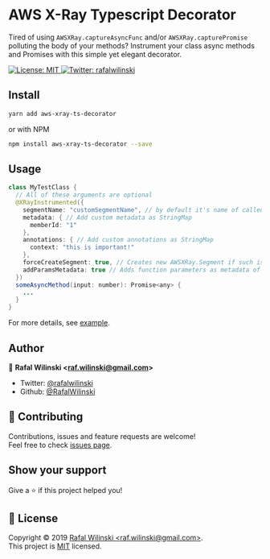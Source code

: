 # AWS X-Ray Typescript Decorator

Tired of using `AWSXRay.captureAsyncFunc` and/or `AWSXRay.capturePromise` polluting the body of your methods? Instrument your class async methods and Promises with this simple yet elegant decorator.

<p>
  <a href="https://github.com/RafalWilinski/aws-xray-ts-decorator/blob/master/LICENSE">
    <img alt="License: MIT" src="https://img.shields.io/badge/License-MIT-yellow.svg" target="_blank" />
  </a>
  <a href="https://twitter.com/rafalwilinski">
    <img alt="Twitter: rafalwilinski" src="https://img.shields.io/twitter/follow/rafalwilinski.svg?style=social" target="_blank" />
  </a>
</p>


## Install

```sh
yarn add aws-xray-ts-decorator
```

or with NPM

```sh
npm install aws-xray-ts-decorator --save
```

## Usage

```java
class MyTestClass {
  // All of these arguments are optional
  @XRayInstrumented({
    segmentName: "customSegmentName", // by default it's name of called function
    metadata: { // Add custom metadata as StringMap
      memberId: "1"
    },
    annotations: { // Add custom annotations as StringMap
      context: "this is important!"
    },
    forceCreateSegment: true, // Creates new AWSXRay.Segment if such is not created yet
    addParamsMetadata: true // Adds function parameters as metadata of subsegment
  })
  someAsyncMethod(input: number): Promise<any> {
    ...
  }
}
```

For more details, see [example](https://github.com/RafalWilinski/aws-xray-ts-decorator/blob/master/examples/index.ts).

## Author

👤 **Rafal Wilinski &lt;raf.wilinski@gmail.com&gt;**

- Twitter: [@rafalwilinski](https://twitter.com/rafalwilinski)
- Github: [@RafalWilinski](https://github.com/RafalWilinski)

## 🤝 Contributing

Contributions, issues and feature requests are welcome!<br />Feel free to check [issues page](https://github.com/RafalWilinski/aws-xray-ts-decorator/issues).

## Show your support

Give a ⭐️ if this project helped you!

## 📝 License

Copyright © 2019 [Rafal Wilinski &lt;raf.wilinski@gmail.com&gt;](https://github.com/RafalWilinski).<br />
This project is [MIT](https://github.com/RafalWilinski/aws-xray-ts-decorator/blob/master/LICENSE) licensed.
